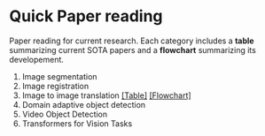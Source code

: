 # Quick Paper reading
Paper reading for current research. Each category includes a **table** summarizing current SOTA papers and a **flowchart** summarizing its developement.
1. Image segmentation
2. Image registration
3. Image to image translation [[Table]](./image_to_image_translation/image_to_image_translation.md) [[Flowchart]](https://voldemort108x.github.io/paper_reading/image_to_image_translation/flowchart.html)
4. Domain adaptive object detection
5. Video Object Detection
6. Transformers for Vision Tasks
